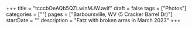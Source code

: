 +++
title = "tcccbOeAQb5QZLwinMJW.avif"
draft = false
tags = ["Photos"]
categories = [""]
pages = ["Barboursville, WV (5 Cracker Barrel Dr)"]
startDate = ""
description = "Fatz with broken arms in March 2023"
+++
